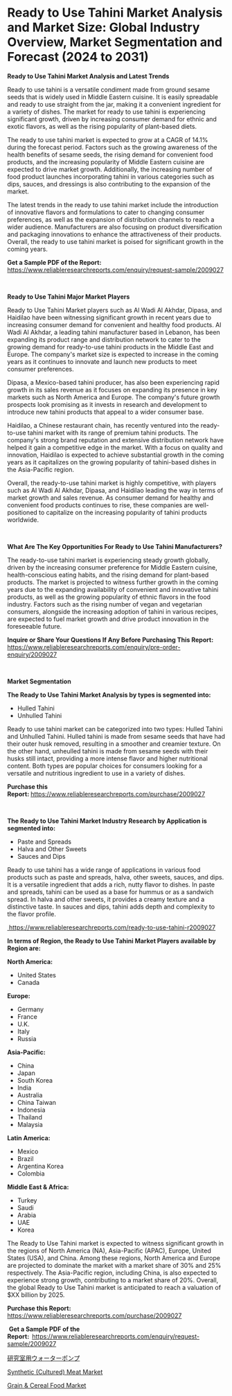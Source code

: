 <p><h1>Ready to Use Tahini Market Analysis and Market Size: Global Industry Overview, Market Segmentation and Forecast (2024 to 2031)</h1></p><p><strong>Ready to Use Tahini Market Analysis and Latest Trends</strong></p>
<p><p>Ready to use tahini is a versatile condiment made from ground sesame seeds that is widely used in Middle Eastern cuisine. It is easily spreadable and ready to use straight from the jar, making it a convenient ingredient for a variety of dishes. The market for ready to use tahini is experiencing significant growth, driven by increasing consumer demand for ethnic and exotic flavors, as well as the rising popularity of plant-based diets.</p><p>The ready to use tahini market is expected to grow at a CAGR of 14.1% during the forecast period. Factors such as the growing awareness of the health benefits of sesame seeds, the rising demand for convenient food products, and the increasing popularity of Middle Eastern cuisine are expected to drive market growth. Additionally, the increasing number of food product launches incorporating tahini in various categories such as dips, sauces, and dressings is also contributing to the expansion of the market.</p><p>The latest trends in the ready to use tahini market include the introduction of innovative flavors and formulations to cater to changing consumer preferences, as well as the expansion of distribution channels to reach a wider audience. Manufacturers are also focusing on product diversification and packaging innovations to enhance the attractiveness of their products. Overall, the ready to use tahini market is poised for significant growth in the coming years.</p></p>
<p><strong>Get a Sample PDF of the Report:&nbsp;</strong> <a href="https://www.reliableresearchreports.com/enquiry/request-sample/2009027">https://www.reliableresearchreports.com/enquiry/request-sample/2009027</a></p>
<p>&nbsp;</p>
<p><strong>Ready to Use Tahini Major Market Players</strong></p>
<p><p>Ready to Use Tahini Market players such as Al Wadi Al Akhdar, Dipasa, and Haidilao have been witnessing significant growth in recent years due to increasing consumer demand for convenient and healthy food products. Al Wadi Al Akhdar, a leading tahini manufacturer based in Lebanon, has been expanding its product range and distribution network to cater to the growing demand for ready-to-use tahini products in the Middle East and Europe. The company's market size is expected to increase in the coming years as it continues to innovate and launch new products to meet consumer preferences.</p><p>Dipasa, a Mexico-based tahini producer, has also been experiencing rapid growth in its sales revenue as it focuses on expanding its presence in key markets such as North America and Europe. The company's future growth prospects look promising as it invests in research and development to introduce new tahini products that appeal to a wider consumer base.</p><p>Haidilao, a Chinese restaurant chain, has recently ventured into the ready-to-use tahini market with its range of premium tahini products. The company's strong brand reputation and extensive distribution network have helped it gain a competitive edge in the market. With a focus on quality and innovation, Haidilao is expected to achieve substantial growth in the coming years as it capitalizes on the growing popularity of tahini-based dishes in the Asia-Pacific region.</p><p>Overall, the ready-to-use tahini market is highly competitive, with players such as Al Wadi Al Akhdar, Dipasa, and Haidilao leading the way in terms of market growth and sales revenue. As consumer demand for healthy and convenient food products continues to rise, these companies are well-positioned to capitalize on the increasing popularity of tahini products worldwide.</p></p>
<p>&nbsp;</p>
<p><strong>What Are The Key Opportunities For Ready to Use Tahini Manufacturers?</strong></p>
<p><p>The ready-to-use tahini market is experiencing steady growth globally, driven by the increasing consumer preference for Middle Eastern cuisine, health-conscious eating habits, and the rising demand for plant-based products. The market is projected to witness further growth in the coming years due to the expanding availability of convenient and innovative tahini products, as well as the growing popularity of ethnic flavors in the food industry. Factors such as the rising number of vegan and vegetarian consumers, alongside the increasing adoption of tahini in various recipes, are expected to fuel market growth and drive product innovation in the foreseeable future.</p></p>
<p><strong>Inquire or Share Your Questions If Any Before Purchasing This Report:</strong> <a href="https://www.reliableresearchreports.com/enquiry/pre-order-enquiry/2009027">https://www.reliableresearchreports.com/enquiry/pre-order-enquiry/2009027</a></p>
<p>&nbsp;</p>
<p><strong>Market Segmentation</strong></p>
<p><strong>The Ready to Use Tahini Market Analysis by types is segmented into:</strong></p>
<p><ul><li>Hulled Tahini</li><li>Unhulled Tahini</li></ul></p>
<p><p>Ready to use tahini market can be categorized into two types: Hulled Tahini and Unhulled Tahini. Hulled tahini is made from sesame seeds that have had their outer husk removed, resulting in a smoother and creamier texture. On the other hand, unheulled tahini is made from sesame seeds with their husks still intact, providing a more intense flavor and higher nutritional content. Both types are popular choices for consumers looking for a versatile and nutritious ingredient to use in a variety of dishes.</p></p>
<p><strong>Purchase this Report:&nbsp;</strong><a href="https://www.reliableresearchreports.com/purchase/2009027">https://www.reliableresearchreports.com/purchase/2009027</a></p>
<p>&nbsp;</p>
<p><strong>The Ready to Use Tahini Market Industry Research by Application is segmented into:</strong></p>
<p><ul><li>Paste and Spreads</li><li>Halva and Other Sweets</li><li>Sauces and Dips</li></ul></p>
<p><p>Ready to use tahini has a wide range of applications in various food products such as paste and spreads, halva, other sweets, sauces, and dips. It is a versatile ingredient that adds a rich, nutty flavor to dishes. In paste and spreads, tahini can be used as a base for hummus or as a sandwich spread. In halva and other sweets, it provides a creamy texture and a distinctive taste. In sauces and dips, tahini adds depth and complexity to the flavor profile.</p></p>
<p><a href="https://www.reliableresearchreports.com/ready-to-use-tahini-r2009027">&nbsp;https://www.reliableresearchreports.com/ready-to-use-tahini-r2009027</a></p>
<p><strong>In terms of Region, the Ready to Use Tahini Market Players available by Region are:</strong></p>
<p>
    <p> <strong> North America: </strong>
        <ul>
            <li>United States</li>
            <li>Canada</li>
        </ul>
        </p> 
    <p> <strong> Europe: </strong>
        <ul>
            <li>Germany</li>
            <li>France</li>
            <li>U.K.</li>
            <li>Italy</li>
            <li>Russia</li>
        </ul>
        </p> 
    <p> <strong> Asia-Pacific: </strong>
        <ul>
            <li>China</li>
            <li>Japan</li>
            <li>South Korea</li>
            <li>India</li>
            <li>Australia</li>
            <li>China Taiwan</li>
            <li>Indonesia</li>
            <li>Thailand</li>
            <li>Malaysia</li>
        </ul>
        </p> 
    <p> <strong> Latin America: </strong>
        <ul>
            <li>Mexico</li>
            <li>Brazil</li>
            <li>Argentina Korea</li>
            <li>Colombia</li>
        </ul>
        </p> 
    <p> <strong> Middle East & Africa: </strong>
        <ul>
            <li>Turkey</li>
            <li>Saudi</li>
            <li>Arabia</li>
            <li>UAE</li>
            <li>Korea</li>
        </ul>
    </p>
    </p>
<p><p>The Ready to Use Tahini market is expected to witness significant growth in the regions of North America (NA), Asia-Pacific (APAC), Europe, United States (USA), and China. Among these regions, North America and Europe are projected to dominate the market with a market share of 30% and 25% respectively. The Asia-Pacific region, including China, is also expected to experience strong growth, contributing to a market share of 20%. Overall, the global Ready to Use Tahini market is anticipated to reach a valuation of $XX billion by 2025.</p></p>
<p><strong>Purchase this Report: </strong><a href="https://www.reliableresearchreports.com/purchase/2009027">https://www.reliableresearchreports.com/purchase/2009027</a></p>
<p>&nbsp;<strong>Get a Sample PDF of the Report:&nbsp;&nbsp;</strong><a href="https://www.reliableresearchreports.com/enquiry/request-sample/2009027">https://www.reliableresearchreports.com/enquiry/request-sample/2009027</a></p>
<p><strong></strong></p>
<p><p><a href="https://github.com/nemesis2824/Market-Research-Report-List-1/blob/main/327206119975.md">研究室用ウォーターポンプ</a></p><p><a href="https://github.com/gamblestampleyjenny50m5sl6/Market-Research-Report-List-2/blob/main/synthetic-cultured-meat-market.md">Synthetic (Cultured) Meat Market</a></p><p><a href="https://github.com/nicholepatriciadoylenwnrjr0/Market-Research-Report-List-1/blob/main/grain-cereal-food-market.md">Grain & Cereal Food Market</a></p></p>